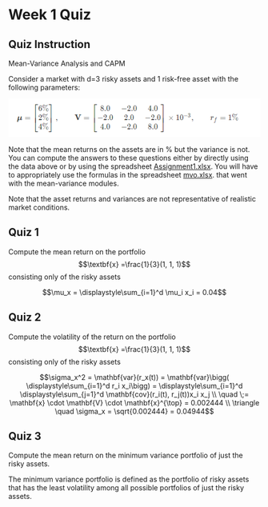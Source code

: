 # Week 1 Quiz

## Quiz Instruction

Mean-Variance Analysis and CAPM

Consider a market with d=3 risky assets and 1 risk-free asset with the following parameters:

![](../.gitbook/assets/image%20%2853%29.png)

Note that the mean returns on the assets are in % but the variance is not. You can compute the answers to these questions either by directly using the data above or by using the spreadsheet [Assignment1.xlsx](https://d396qusza40orc.cloudfront.net/fe2/class_resources/Assignment1.xlsx). You will have to appropriately use the formulas in the spreadsheet [mvo.xlsx](https://d396qusza40orc.cloudfront.net/fe2/class_resources/mvo.xlsx). that went with the mean-variance modules.

Note that the asset returns and variances are not representative of realistic market conditions.

## Quiz 1

Compute the mean return on the portfolio $$\textbf{x} =\frac{1}{3}(1, 1, 1)$$ consisting only of the risky assets

$$\mu_x = \displaystyle\sum_{i=1}^d \mu_i x_i = 0.04$$ 

## Quiz 2

Compute the volatility of the return on the portfolio $$\textbf{x} =\frac{1}{3}(1, 1, 1)$$ consisting only of the risky assets

$$\sigma_x^2 = \mathbf{var}(r_x(t)) = \mathbf{var}\bigg( \displaystyle\sum_{i=1}^d   r_i x_i\bigg) = \displaystyle\sum_{i=1}^d \displaystyle\sum_{j=1}^d \mathbf{cov}(r_i(t), r_j(t))x_i x_j \\     \quad \;= \mathbf{x} \cdot \mathbf{V} \cdot \mathbf{x}^{\top} = 0.002444  \\ \triangle \quad \sigma_x = \sqrt{0.002444} = 0.04944$$ 

## Quiz 3

Compute the mean return on the minimum variance portfolio of just the risky assets.

The minimum variance portfolio is defined as the portfolio of risky assets that has the least volatility among all possible portfolios of just the risky assets.





